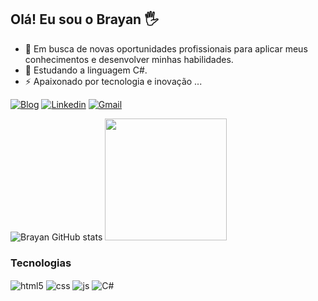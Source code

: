 ## Olá! Eu sou o Brayan 🖐️


<!--
**BrayanFj/BrayanFj** is a ✨ _special_ ✨ repository because its `README.md` (this file) appears on your GitHub profile.

Here are some ideas to get you started:

- 🔭 Em busca de novas oportunidades profissionais para aplicar meus conhecimentos e desenvolver minhas habilidades
- 🌱 Estudando a linguagem C# ...
- 👯 I’m looking to collaborate on ...
- 🤔 I’m looking for help with ...
- 💬 Ask me about ...
- 📫 How to reach me: ...
- 😄 Pronouns: ...
- ⚡ Apaixonado por tecnologia e inovação ...
--> 

- 🔭 Em busca de novas oportunidades profissionais para aplicar meus conhecimentos e desenvolver minhas habilidades.
- 🌱 Estudando a linguagem C#.
- ⚡ Apaixonado por tecnologia e inovação ...

[![Blog](https://img.shields.io/website?label=BlogBrayanFJ.com&style=for-the-badge&url=https://brayanfj.github.io/Meu_Blog//)](https://brayanfj.github.io/Meu_Blog/)
[![Linkedin](https://img.shields.io/badge/LinkedIn-0077B5?style=for-the-badge&logo=linkedin&logoColor=white)](https://www.linkedin.com/in/brayan-fernandes-272657231/)
[![Gmail](https://img.shields.io/badge/Gmail-D14836?style=for-the-badge&logo=gmail&logoColor=white)](https://mail.google.com/mail/u/0/?tab=rm&ogbl#inbox)


![Brayan GitHub stats](https://github-readme-stats.vercel.app/api?username=BrayanFJ&show_icons=true&theme=tokyonight)  <img height="195em" src="https://github-readme-stats.vercel.app/api/top-langs/?username=BrayanFJ&layout=compact&langs_count=7&theme=tokyonight"/>


### Tecnologias

<div style="display: inline_block">
  <img align="center" alt="html5" src="https://img.shields.io/badge/HTML5-E34F26?style=for-the-badge&logo=html5&logoColor=white" />
  <img align="center" alt="css" src="https://img.shields.io/badge/CSS3-1572B6?style=for-the-badge&logo=css3&logoColor=white" />
  <img align="center" alt="js" src="https://img.shields.io/badge/JavaScript-F7DF1E?style=for-the-badge&logo=javascript&logoColor=black" />
  <img align="center" alt="C#" src="https://img.shields.io/badge/C%23-239120?style=for-the-badge&logo=c-sharp&logoColor=white" />
  
</div><br/>
